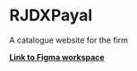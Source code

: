 # RJDXPayal
A catalogue website for the firm

[**Link to Figma workspace**](https://www.figma.com/file/tBudGyOcIarRnuMcK1Pv6c/Untitled?node-id=0%3A1)


